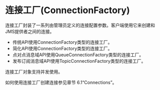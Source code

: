 # 连接工厂(ConnectionFactory)

连接工厂封装了一系列由管理员定义的连接配置参数。客户端使用它来创建和JMS提供者之间的连接。
 * 传统API使用ConnectionFactory类型的连接工厂。
 * 简化API使用ConnectionFactory类型的连接工厂。
 * 点对点消息域API使用QueueConnectionFactory类型的连接工厂。
 * 发布订阅消息域API使用TopicConnectionFactory类型的连接工厂。

连接工厂对象支持并发使用。

如何使用连接工厂创建连接参见章节 6.1“Connections”。
